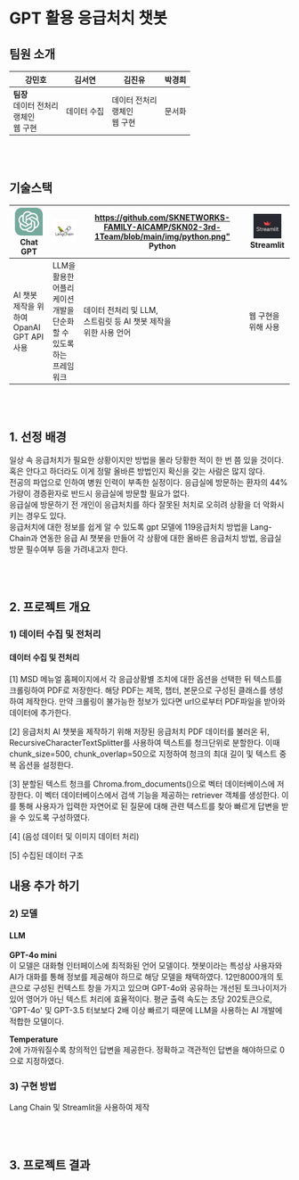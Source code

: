 # GPT 활용 응급처치 챗봇

## 팀원 소개
|강민호|김서연|김진유|박경희|
|---|---|---|---|
|**팀장**</br>데이터 전처리</br>랭체인</br>웹 구현|데이터 수집|데이터 전처리</br>랭체인</br>웹 구현|문서화|

</br></br>


## 기술스택
|<img width='50' src="https://github.com/SKNETWORKS-FAMILY-AICAMP/SKN02-3rd-1Team/blob/main/img/chat_gpt.png"> </br> Chat GPT|<img width='120' src="https://github.com/SKNETWORKS-FAMILY-AICAMP/SKN02-3rd-1Team/blob/main/img/lang_chain.png"> </br> |<https://github.com/SKNETWORKS-FAMILY-AICAMP/SKN02-3rd-1Team/blob/main/img/python.png"> </br> Python | <img width='50' src="https://github.com/SKNETWORKS-FAMILY-AICAMP/SKN02-3rd-1Team/blob/main/img/streamlit_hero.png"> </br> Streamlit|
|-|-|-|-|
|AI 챗봇 제작을 위하여</br>OpanAI GPT API 사용|LLM을 활용한 어플리케이션</br>개발을 단순화할 수 있도록 하는</br>프레임워크|데이터 전처리 및 LLM,</br> 스트림릿 등 AI 챗봇 제작을 </br> 위한 사용 언어|웹 구현을 위해 사용|

</br></br>

## 1. 선정 배경
일상 속 응급처치가 필요한 상황이지만 방법을 몰라 당황한 적이 한 번 쯤 있을 것이다. 혹은 안다고 하더라도 이게 정말 올바른 방법인지 확신을 갖는 사람은 많지 않다.</br>
전공의 파업으로 인하여 병원 인력이 부족한 실정이다. 응급실에 방문하는 환자의 44% 가량이 경증환자로 반드시 응급실에 방문할 필요가 없다. </br>응급실에 방문하기 전 개인이 응급처치를 하다 잘못된 처치로 오히려 상황을 더 악화시키는 경우도 있다. </br>
응급처치에 대한 정보를 쉽게 알 수 있도록 gpt 모델에 119응급처치 방법을 Lang-Chain과 연동한 응급 AI 챗봇을 만들어 각 상황에 대한 올바른 응급처치 방법, 응급실 방문 필수여부 등을 가려내고자 한다.
 
</br></br>

## 2. 프로젝트 개요
### 1) 데이터 수집 및 전처리
#### 데이터 수집 및 전처리
[1] MSD 메뉴얼 홈페이지에서 각 응급상황별 조치에 대한 옵션을 선택한 뒤 텍스트를 크롤링하여 PDF로 저장한다. 해당 PDF는 제목, 챕터, 본문으로 구성된 클래스를 생성하여 제작한다. 만약 크롤링이 불가능한 정보가 있다면 url으로부터 PDF파일을 받아와 데이터에 추가한다.

[2] 응급처치 AI 챗봇을 제작하기 위해 저장된 응급처치 PDF 데이터를 불러온 뒤, RecursiveCharacterTextSplitter를 사용하여 텍스트를 청크단위로 분할한다. 이때 chunk_size=500, chunk_overlap=50으로 지정하여 청크의 최대 길이 및 텍스트 중복 옵션을 설정한다.

[3] 분할된 텍스트 청크를 Chroma.from_documents()으로 벡터 데이터베이스에 저장한다. 이 벡터 데이터베이스에서 검색 기능을 제공하는 retriever 객체를 생성한다. 이를 통해 사용자가 입력한 자연어로 된 질문에 대해 관련 텍스트를 찾아 빠르게 답변을 받을 수 있도록 구성하였다.

[4] (음성 데이터 및 이미지 데이터 처리)

[5] 수집된 데이터 구조
## 내용 추가 하기

  
### 2) 모델
#### LLM
**GPT-4o mini**</br>
이 모델은 대화형 인터페이스에 최적화된 언어 모델이다. 챗봇이라는 특성상 사용자와 AI가 대화를 통해 정보를 제공해야 하므로 해당 모델을 채택하였다.
12만8000개의 토큰으로 구성된 컨텍스트 창을 가지고 있으며 GPT-4o와 공유하는 개선된 토크나이저가 있어 영어가 아닌 텍스트 처리에 효율적이다.
평균 출력 속도는 초당 202토큰으로, 'GPT-4o' 및 GPT-3.5 터보보다 ​​2배 이상 빠르기 때문에  LLM을 사용하는 AI 개발에 적합한 모델이다.</br>

**Temperature**</br>
2에 가까워질수록 창의적인 답변을 제공한다. 정확하고 객관적인 답변을 해야하므로  0으로 지정하였다.</br>


  
### 3) 구현 방법</br>
Lang Chain 및 Streamlit을 사용하여 제작

</br></br> 
## 3. 프로젝트 결과</br>
<img>
